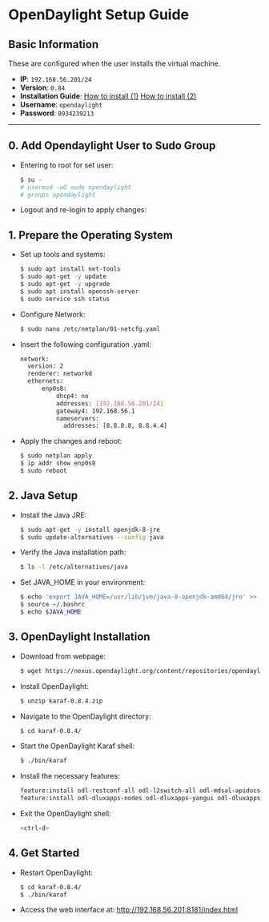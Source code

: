 # OpenDaylight Setup Guide

## Basic Information
These are configured when the user installs the virtual machine.
- **IP**: `192.168.56.201/24`
- **Version**: `0.84`
- **Installation Guide**: [How to install (1)](https://brianlinkletter.com/2016/02/using-the-opendaylight-sdn-controller-with-the-mininet-network-emulator/ )
[How to install (2)](https://brianlinkletter.com/2016/02/using-the-opendaylight-sdn-controller-with-the-mininet-network-emulator/ )
- **Username**: `opendaylight`
- **Password**: `0934239213`

---

## 0. Add Opendaylight User to Sudo Group
- Entering to root for set user:
    ```bash
    $ su -
    # usermod -aG sudo opendaylight
    # groups opendaylight
    ```
- Logout and re-login to apply changes:
## 1. Prepare the Operating System
- Set up tools and systems:
    ```bash
    $ sudo apt install net-tools
    $ sudo apt-get -y update
    $ sudo apt-get -y upgrade
    $ sudo apt install openssh-server
    $ sudo service ssh status
    ```
- Configure Network:
    ```bash
    $ sudo nano /etc/netplan/01-netcfg.yaml
    ```
- Insert the following configuration .yaml:
    ```bash
    network:
      version: 2
      renderer: networkd
      ethernets:
          enp0s8:
              dhcp4: no
              addresses: [192.168.56.201/24]
              gateway4: 192.168.56.1
              nameservers:
                addresses: [8.8.8.8, 8.8.4.4]
    ```
- Apply the changes and reboot:
    ```bash
    $ sudo netplan apply
    $ ip addr show enp0s8
    $ sudo reboot
    ```
## 2. Java Setup
- Install the Java JRE:
    ```bash
    $ sudo apt-get -y install openjdk-8-jre
    $ sudo update-alternatives --config java
    ```
- Verify the Java installation path:
    ```bash
    $ ls -l /etc/alternatives/java
    ```
- Set JAVA_HOME in your environment:
    ```bash
    $ echo 'export JAVA_HOME=/usr/lib/jvm/java-8-openjdk-amd64/jre' >> ~/.bashrc
    $ source ~/.bashrc
    $ echo $JAVA_HOME
    ```
## 3. OpenDaylight Installation
- Download from webpage:
    ```bash
    $ wget https://nexus.opendaylight.org/content/repositories/opendaylight.release/org/opendaylight/integration/karaf/0.8.4/karaf-0.8.4.zip
    ```
- Install OpenDaylight:
    ```bash
    $ unzip karaf-0.8.4.zip
    ```
- Navigate to the OpenDaylight directory:
    ```bash
    $ cd karaf-0.8.4/
    ```
- Start the OpenDaylight Karaf shell:
    ```bash
    $ ./bin/karaf
    ```
- Install the necessary features:
    ```bash
    feature:install odl-restconf-all odl-l2switch-all odl-mdsal-apidocs odl-dlux-core
    feature:install odl-dluxapps-nodes odl-dluxapps-yangui odl-dluxapps-yangman odl-dluxapps-topology odl-dluxapps-yangutils odl-dluxapps-applications odl-dluxapps-yangvisualizer
    ```
- Exit the OpenDaylight shell:
    ```bash
    <ctrl-d>
    ```
## 4. Get Started
- Restart OpenDaylight:
    ```bash
    $ cd karaf-0.8.4/
    $ ./bin/karaf
    ```
- Access the web interface at: http://192.168.56.201:8181/index.html